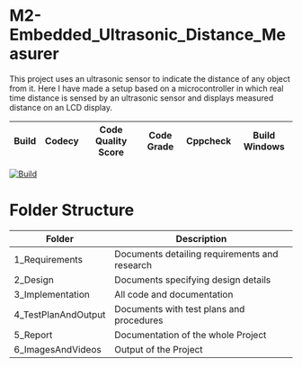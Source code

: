 # M2-Embedded_Ultrasonic_Distance_Measurer
This project uses an ultrasonic sensor to indicate the distance of any object from it. Here I have made a setup based on a microcontroller in which real time distance is sensed by an ultrasonic sensor and displays measured distance on an LCD display.

| Build| Codecy | Code Quality Score | Code Grade | Cppcheck | Build Windows | 
| ----- | ----- | ----- | ----- | ----- | ----- |
[![Build](https://github.com/RevansiddappaRevansiddappa/M2-Embedded_Ultrasonic_Distance_Measurer/actions/workflows/compile.yml/badge.svg)](https://github.com/RevansiddappaRevansiddappa/M2-Embedded_Ultrasonic_Distance_Measurer/actions/workflows/compile.yml)
# Folder Structure
| Folder | Description |
| ----- | ----- |
| 1_Requirements | Documents detailing requirements and  research |
| 2_Design | Documents specifying design details |
| 3_Implementation | All code and documentation |
| 4_TestPlanAndOutput | Documents with test plans and procedures |
| 5_Report | Documentation of the whole Project |
| 6_ImagesAndVideos | Output of the Project |
